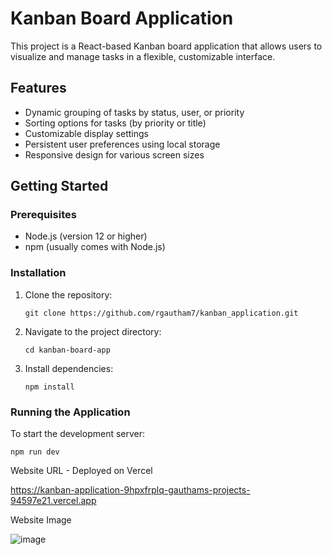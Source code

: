# Kanban Board Application

This project is a React-based Kanban board application that allows users to visualize and manage tasks in a flexible, customizable interface.

## Features

- Dynamic grouping of tasks by status, user, or priority
- Sorting options for tasks (by priority or title)
- Customizable display settings
- Persistent user preferences using local storage
- Responsive design for various screen sizes

## Getting Started

### Prerequisites

- Node.js (version 12 or higher)
- npm (usually comes with Node.js)

### Installation

1. Clone the repository:
   ```
   git clone https://github.com/rgautham7/kanban_application.git
   ```

2. Navigate to the project directory:
   ```
   cd kanban-board-app
   ```

3. Install dependencies:
   ```
   npm install
   ```

### Running the Application

To start the development server:

```
npm run dev
```

Website URL - Deployed on Vercel

https://kanban-application-9hpxfrplq-gauthams-projects-94597e21.vercel.app

Website Image

![image](https://github.com/user-attachments/assets/aa861dd1-5038-4f63-895b-0f8fb2afc418)

